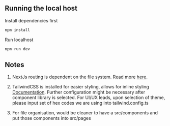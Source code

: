 ## Running the local host

Install dependencies first

```bash
npm install
```

Run localhost

```bash
npm run dev
```

## Notes

1. NextJs routing is dependent on the file system. Read more [here](https://nextjs.org/docs/pages/building-your-application/routing).

2. TailwindCSS is installed for easier styling, allows for inline styling [Documentation](https://tailwindcss.com/docs/installation). Further configuration might be necessary after component library is selected. For UI/UX leads, upon selection of theme, please input set of hex codes we are using into tailwind.config.ts

3. For file organisation, would be cleaner to have a src/components and put those components into src/pages


